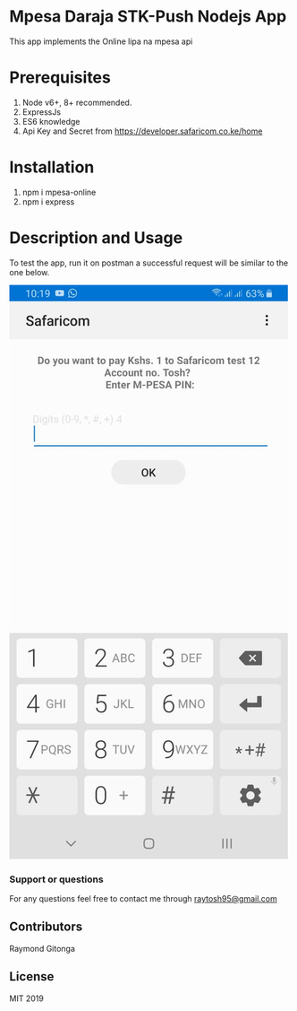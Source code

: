 # Mpesa Daraja STK-Push Nodejs App
This app implements the Online lipa na mpesa api

# Prerequisites
1. Node v6+, 8+ recommended.
2. ExpressJs
3. ES6 knowledge
4. Api Key and Secret from https://developer.safaricom.co.ke/home

# Installation
1. npm i mpesa-online 
2. npm i express

# Description and Usage
To test the app, run it on postman a successful request will be similar to the one below.

![](screenshots/mpesa.jpeg)


### Support or questions
For any questions feel free to contact me through raytosh95@gmail.com

## Contributors
Raymond Gitonga

## License
MIT 2019

